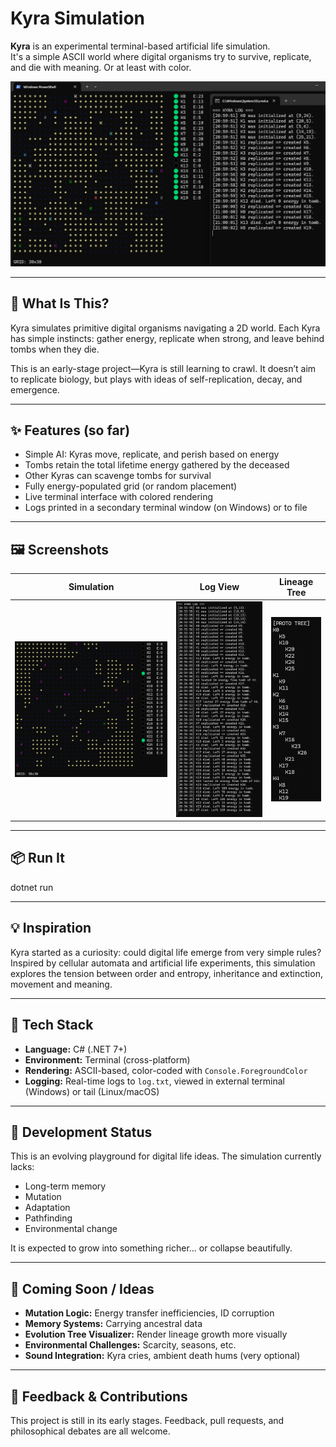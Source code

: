 # Kyra Simulation

**Kyra** is an experimental terminal-based artificial life simulation.  
It's a simple ASCII world where digital organisms try to survive, replicate, and die with meaning. Or at least with color.

![Simulation Preview](screenshots/InGame_2.png)

---

## 🧠 What Is This?

Kyra simulates primitive digital organisms navigating a 2D world. Each Kyra has simple instincts: gather energy, replicate when strong, and leave behind tombs when they die.

This is an early-stage project—Kyra is still learning to crawl. It doesn’t aim to replicate biology, but plays with ideas of self-replication, decay, and emergence.

---

## ✨ Features (so far)

- Simple AI: Kyras move, replicate, and perish based on energy
- Tombs retain the total lifetime energy gathered by the deceased
- Other Kyras can scavenge tombs for survival
- Fully energy-populated grid (or random placement)
- Live terminal interface with colored rendering
- Logs printed in a secondary terminal window (on Windows) or to file

---

## 🖼 Screenshots

| Simulation | Log View | Lineage Tree |
|------------|-----------|---------------|
| ![Grid](screenshots/InGame_1.png) | ![Logs](screenshots/Log_Window.png) | ![Tree](screenshots/Proto_Tree.png) |

---

## 📦 Run It

dotnet run

---

## 💡 Inspiration

Kyra started as a curiosity: could digital life emerge from very simple rules? Inspired by cellular automata and artificial life experiments, this simulation explores the tension between order and entropy, inheritance and extinction, movement and meaning.

---

## 🧰 Tech Stack

- **Language:** C# (.NET 7+)
- **Environment:** Terminal (cross-platform)
- **Rendering:** ASCII-based, color-coded with `Console.ForegroundColor`
- **Logging:** Real-time logs to `log.txt`, viewed in external terminal (Windows) or tail (Linux/macOS)

---

## 🚧 Development Status

This is an evolving playground for digital life ideas. The simulation currently lacks:
- Long-term memory
- Mutation
- Adaptation
- Pathfinding
- Environmental change

It is expected to grow into something richer... or collapse beautifully.

---

## 🌱 Coming Soon / Ideas

- **Mutation Logic:** Energy transfer inefficiencies, ID corruption
- **Memory Systems:** Carrying ancestral data
- **Evolution Tree Visualizer:** Render lineage growth more visually
- **Environmental Challenges:** Scarcity, seasons, etc.
- **Sound Integration:** Kyra cries, ambient death hums (very optional)

---

## 💬 Feedback & Contributions

This project is still in its early stages. Feedback, pull requests, and philosophical debates are all welcome.